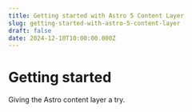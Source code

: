 ```yaml
---
title: Getting started with Astro 5 Content Layer
slug: getting-started-with-astro-5-content-layer
draft: false
date: 2024-12-10T10:00:00.000Z
---
```


# Getting started
Giving the Astro content layer a try.

